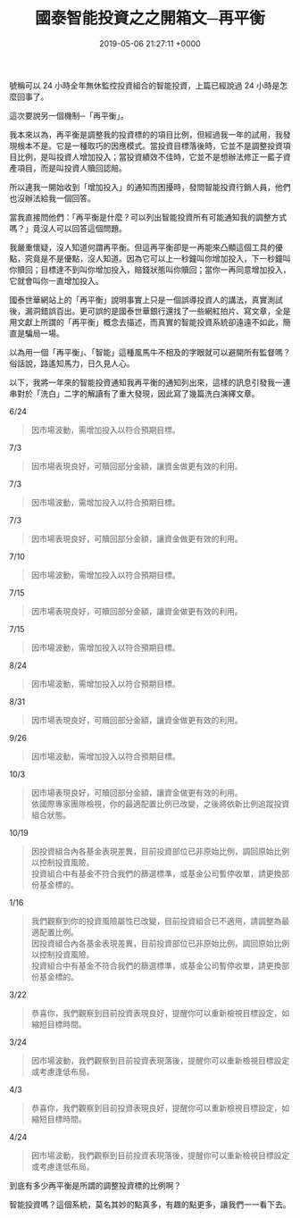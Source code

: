 ﻿---
layout: post
title: 國泰智能投資之之開箱文─再平衡
date: 2019-05-06 21:27:11 +0000
category: 評
tags: [金融商品, 意有所指]
---


號稱可以 24 小時全年無休監控投資組合的智能投資，上篇已經說過 24 小時是怎麼回事了。

這次要說另一個機制─「再平衡」。

我本來以為，再平衡是調整我的投資標的的項目比例，但經過我一年的試用，我發現根本不是。它是一種取巧的因應模式。當投資目標落後時，它並不是調整投資項目比例，是叫投資人增加投入；當投資績效不佳時，它並不是想辦法修正一藍子資產項目，而是叫投資人贖回認賠。

<!--more-->

所以連我一開始收到「增加投入」的通知而困擾時，發問智能投資行銷人員，他們也沒辦法給我一個回答。

當我直接問他們：「再平衡是什麼？可以列出智能投資所有可能通知我的調整方式嗎？」竟沒人可以回答這個問題。

我嚴重懷疑，沒人知道何謂再平衡。但這再平衡卻是一再能來凸顯這個工具的優點，究竟是不是優點，沒人知道。因為它可以上一秒鐘叫你增加投入，下一秒鐘叫你贖回；目標達不到叫你增加投入，賠錢狀態叫你贖回；當你一再同意增加投入，它就會叫你一直增加投入。

國泰世華網站上的「再平衡」說明事實上只是一個誤導投資人的講法，真實測試後，漏洞錯誤百出。更可誤的是國泰世華銀行還找了一些網紅拍片、寫文章，全是用文獻上所謂的「再平衡」概念去描述，而真實的智能投資系統卻遠遠不如此，簡直是騙局一場。

以為用一個「再平衡」、「智能」這種風馬牛不相及的字眼就可以避開所有監督嗎？俗話說，路遙知馬力，日久見人心。


以下，我將一年來的智能投資通知我再平衡的通知列出來，這樣的訊息引發我一連串對於「洗白」二字的解讀有了重大發現，因此寫了幾篇洗白演繹文章。

6/24
> 因市場波動，需增加投入以符合預期目標。

7/3
> 因市場表現良好，可贖回部分金額，讓資金做更有效的利用。

7/3
> 因市場波動，需增加投入以符合預期目標。

7/3
> 因市場表現良好，可贖回部分金額，讓資金做更有效的利用。

7/10
> 因市場波動，需增加投入以符合預期目標。

7/15
> 因市場表現良好，可贖回部分金額，讓資金做更有效的利用。

7/15
> 因市場波動，需增加投入以符合預期目標。

8/24
> 因市場波動，需增加投入以符合預期目標。

8/31
> 因市場表現良好，可贖回部分金額，讓資金做更有效的利用。

9/26
> 因市場波動，需增加投入以符合預期目標。

10/3
> 因市場表現良好，可贖回部分金額，讓資金做更有效的利用。<br />
> 依國際專家團隊檢視，你的最適配置比例已改變，之後將依新比例追蹤投資組合狀態。

10/19
> 因投資組合內各基金表現差異，目前投資部位已非原始比例，調回原始比例以控制投資風險。<br />
> 投資組合中有基金不符合我們的篩選標準，或基金公司暫停收單，請更換部份基金標的。

1/16
> 我們觀察到你的投資風險屬性已改變，目前投資組合已不適用，請調整為最適配置比例。<br />
> 因投資組合內各基金表現差異，目前投資部位已非原始比例，調回原始比例以控制投資風險。<br />
> 投資組合中有基金不符合我們的篩選標準，或基金公司暫停收單，請更換部份基金標的。

3/22
> 恭喜你，我們觀察到目前投資表現良好，提醒你可以重新檢視目標設定，如縮短目標時間。

3/24
> 因市場波動，我們觀察到目前投資表現落後，提醒你可以重新檢視目標設定或考慮逢低布局。

4/3
> 恭喜你，我們觀察到目前投資表現良好，提醒你可以重新檢視目標設定，如縮短目標時間。

4/24
> 因市場波動，我們觀察到目前投資表現落後，提醒你可以重新檢視目標設定或考慮逢低布局。

到底有多少再平衡是所謂的調整投資標的比例啊？

智能投資嗎？這個系統，莫名其妙的點真多，有趣的點更多，讓我們一一看下去。
